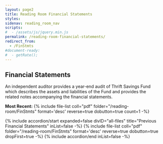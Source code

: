 ```yaml
---
layout: page2
title: Reading Room Financial Statements
styles:
sidenav: reading_room_nav
scripts:
#  - /assets/js/jquery.min.js
permalink: /reading-room-financial-statements/
redirect_from:
  - /FinStmts
#document-ready:
#  - getRate();
---
```


## Financial Statements

An independent auditor provides a year-end audit of Thrift Savings Fund which describes the assets and liabilities of the Fund and provides the related notes accompanying the financial statements.


__Most Recent:__ {% include file-list coll="pdf" folder="/reading-room/FinStmts" format='desc' reverse=true dobutton=true count=1 -%}

<div class="usa-accordion">
{% include accordion/start expanded=false divID="all-files" title="Previous Financial Statements" inList=false -%}
{% include file-list coll="pdf" folder="/reading-room/FinStmts" format='desc' reverse=true dobutton=true dropFirst=true -%}
{% include accordion/end  inList=false -%}
</div>
<!-- CONTENT END -->
